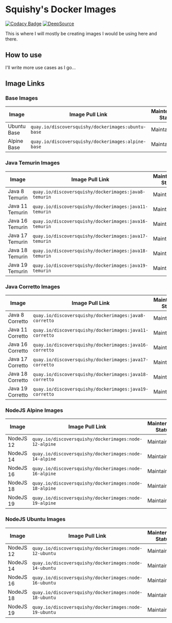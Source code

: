 
# Squishy's Docker Images

[![Codacy Badge](https://app.codacy.com/project/badge/Grade/3b59e46db23742c4b69c35b8367cbcc5)](https://www.codacy.com/gh/DiscoverSquishy/DockerImages/dashboard?utm_source=github.com&amp;utm_medium=referral&amp;utm_content=DiscoverSquishy/DockerImages&amp;utm_campaign=Badge_Grade)  [![DeepSource](https://deepsource.io/gh/DiscoverSquishy/DockerImages.svg/?label=active+issues&show_trend=true&token=YJGmAatvGQXpvgyjoo3jYX_7)](https://deepsource.io/gh/DiscoverSquishy/DockerImages/?ref=repository-badge)

This is where I will mostly be creating images I would be using here and there.

## How to use

I'll write more use cases as I go...

## Image Links
### Base Images

|Image|Image Pull Link|Maintenance Status|
|--|--|--|
|Ubuntu Base|`quay.io/discoversquishy/dockerimages:ubuntu-base`|Maintained|
|Alpine Base|`quay.io/discoversquishy/dockerimages:alpine-base`|Maintained|

### Java Temurin Images

|Image|Image Pull Link|Maintenance Status|
|--|--|--|
|Java 8 Temurin|`quay.io/discoversquishy/dockerimages:java8-temurin`|Maintained|
|Java 11 Temurin|`quay.io/discoversquishy/dockerimages:java11-temurin`|Maintained|
|Java 16 Temurin|`quay.io/discoversquishy/dockerimages:java16-temurin`|Maintained|
|Java 17 Temurin|`quay.io/discoversquishy/dockerimages:java17-temurin`|Maintained|
|Java 18 Temurin|`quay.io/discoversquishy/dockerimages:java18-temurin`|Maintained|
|Java 19 Temurin|`quay.io/discoversquishy/dockerimages:java19-temurin`|Maintained|

### Java Corretto Images

|Image|Image Pull Link|Maintenance Status|
|--|--|--|
|Java 8 Corretto|`quay.io/discoversquishy/dockerimages:java8-corretto`|Maintained|
|Java 11 Corretto|`quay.io/discoversquishy/dockerimages:java11-corretto`|Maintained|
|Java 16 Corretto|`quay.io/discoversquishy/dockerimages:java16-corretto`|Maintained|
|Java 17 Corretto|`quay.io/discoversquishy/dockerimages:java17-corretto`|Maintained|
|Java 18 Corretto|`quay.io/discoversquishy/dockerimages:java18-corretto`|Maintained|
|Java 19 Corretto|`quay.io/discoversquishy/dockerimages:java19-corretto`|Maintained|

### NodeJS Alpine Images

|Image|Image Pull Link|Maintenance Status|
|--|--|--|
|NodeJS 12|`quay.io/discoversquishy/dockerimages:node-12-alpine`|Maintained|
|NodeJS 14|`quay.io/discoversquishy/dockerimages:node-14-alpine`|Maintained|
|NodeJS 16|`quay.io/discoversquishy/dockerimages:node-16-alpine`|Maintained|
|NodeJS 18|`quay.io/discoversquishy/dockerimages:node-18-alpine`|Maintained|
|NodeJS 19|`quay.io/discoversquishy/dockerimages:node-19-alpine`|Maintained|

### NodeJS Ubuntu Images

|Image|Image Pull Link|Maintenance Status|
|--|--|--|
|NodeJS 12|`quay.io/discoversquishy/dockerimages:node-12-ubuntu`|Maintained|
|NodeJS 14|`quay.io/discoversquishy/dockerimages:node-14-ubuntu`|Maintained|
|NodeJS 16|`quay.io/discoversquishy/dockerimages:node-16-ubuntu`|Maintained|
|NodeJS 18|`quay.io/discoversquishy/dockerimages:node-18-ubuntu`|Maintained|
|NodeJS 19|`quay.io/discoversquishy/dockerimages:node-19-ubuntu`|Maintained|
